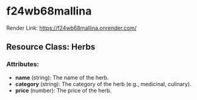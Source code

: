 # f24wb68mallina

Render Link: https://f24wb68mallina.onrender.com/

## Resource Class: Herbs

### Attributes:
- **name** (string): The name of the herb.
- **category** (string): The category of the herb (e.g., medicinal, culinary).
- **price** (number): The price of the herb.

